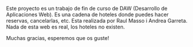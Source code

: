 Este proyecto es un trabajo de fin de curso de DAW (Desarrollo de Aplicaciones Web).
Es una cadena de hoteles donde puedes hacer reservas, cancelarlas, etc.
Esta realizada por Raul Masso i Andrea Garreta.
Nada de esta web es real, los hoteles no existen.

Muchas gracias, esperemos que os guste!
